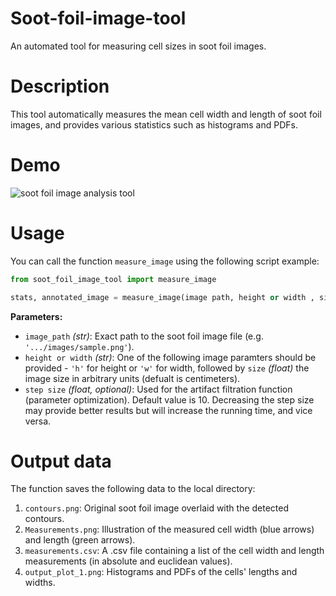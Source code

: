 # Soot-foil-image-tool

An automated tool for measuring cell sizes in soot foil images.

# Description 

This tool automatically measures the mean cell width and length of soot foil images, and provides various statistics such as histograms and PDFs. 

# Demo

![soot foil image analysis tool](https://github.com/user-attachments/assets/ec6161fb-d356-4df0-9bd7-228b079e660a)

# Usage

You can call the function `measure_image` using the following script example:

```python
from soot_foil_image_tool import measure_image

stats, annotated_image = measure_image(image path, height or width , size, step size=10)
```

**Parameters:**
- `image_path` *(str)*: Exact path to the soot foil image file (e.g. `'.../images/sample.png'`).
- `height or width` *(str)*: One of the following image paramters should be provided - `'h'` for height or `'w'` for width, followed by `size` *(float)* the image size in arbitrary units (defualt is centimeters).
- `step size` *(float, optional)*: Used for the artifact filtration function (parameter optimization). Default value is 10. Decreasing the step size may provide better results but will increase the running time, and vice versa.

# Output data

The function saves the following data to the local directory:

1. `contours.png`: Original soot foil image overlaid with the detected contours.
2. `Measurements.png`: Illustration of the measured cell width (blue arrows) and length (green arrows).
3. `measurements.csv`: A .csv file containing a list of the cell width and length measurements (in absolute and euclidean values).
4. `output_plot_1.png`: Histograms and PDFs of the cells' lengths and widths.

